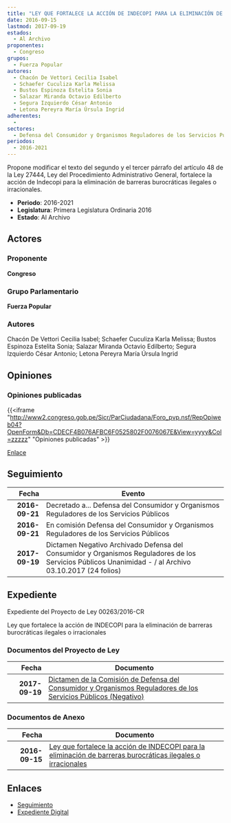 ```yaml
---
title: "LEY QUE FORTALECE LA ACCIÓN DE INDECOPI PARA LA ELIMINACIÓN DE BARRERAS BUROCRÁTICAS ILEGALES O IRRACIONALES"
date: 2016-09-15
lastmod: 2017-09-19
estados: 
  - Al Archivo
proponentes: 
  - Congreso
grupos: 
  - Fuerza Popular
autores: 
  - Chacón De Vettori Cecilia Isabel
  - Schaefer Cuculiza Karla Melissa
  - Bustos Espinoza Estelita Sonia
  - Salazar Miranda Octavio Edilberto
  - Segura Izquierdo César Antonio
  - Letona Pereyra María Úrsula Ingrid
adherentes: 
  - 
sectores: 
  - Defensa del Consumidor y Organismos Reguladores de los Servicios Públicos
periodos: 
  - 2016-2021
---
```


Propone modificar el texto del segundo y el tercer párrafo del artículo 48 de la Ley 27444, Ley del Procedimiento Administrativo General, fortalece la acción de Indecopi para la eliminación de barreras burocráticas ilegales o irracionales.

- **Periodo**: 2016-2021
- **Legislatura**: Primera Legislatura Ordinaria 2016
- **Estado**: Al Archivo

## Actores

### Proponente

**Congreso**

### Grupo Parlamentario

**Fuerza Popular**

### Autores

Chacón De Vettori Cecilia Isabel; Schaefer Cuculiza Karla Melissa; Bustos Espinoza Estelita Sonia; Salazar Miranda Octavio Edilberto; Segura Izquierdo César Antonio; Letona Pereyra María Úrsula Ingrid


## Opiniones

### Opiniones publicadas

{{<iframe "http://www2.congreso.gob.pe/Sicr/ParCiudadana/Foro_pvp.nsf/RepOpiweb04?OpenForm&Db=CDECF4B076AFBC6F0525802F0076067E&View=yyyy&Col=zzzzz" "Opiniones publicadas" >}}

[Enlace](http://www2.congreso.gob.pe/Sicr/ParCiudadana/Foro_pvp.nsf/RepOpiweb04?OpenForm&Db=CDECF4B076AFBC6F0525802F0076067E&View=yyyy&Col=zzzzz)

## Seguimiento

| Fecha | Evento |
|------:|--------|
| **2016-09-21** | Decretado a... Defensa del Consumidor y Organismos Reguladores de los Servicios Públicos|
| **2016-09-21** | En comisión Defensa del Consumidor y Organismos Reguladores de los Servicios Públicos|
| **2017-09-19** | Dictamen Negativo Archivado Defensa del Consumidor y Organismos Reguladores de los Servicios Públicos Unanimidad - / al Archivo 03.10.2017 (24 folios)|


## Expediente

Expediente del Proyecto de Ley 00263/2016-CR

Ley que fortalece la acción de INDECOPI para la eliminación de barreras burocráticas ilegales o irracionales


### Documentos del Proyecto de Ley

| Fecha | Documento |
|------:|--------|
| **2017-09-19** | [Dictamen de la Comisión de Defensa del Consumidor y Organismos Reguladores de los Servicios Públicos (Negativo)](http://www.leyes.congreso.gob.pe/Documentos/2016_2021/Dictamenes/Proyectos_de_Ley/00263DC06MAY20170919.pdf) |

### Documentos de Anexo

| Fecha | Documento |
|------:|--------|
| **2016-09-15** | [Ley que fortalece la acción de INDECOPI para la eliminación de barreras burocráticas ilegales o irracionales](http://www.leyes.congreso.gob.pe/Documentos/2016_2021/Proyectos_de_Ley_y_de_Resoluciones_Legislativas/PL0026320160915.pdf) |

## Enlaces 

- [Seguimiento](http://www2.congreso.gob.pehttp://www2.congreso.gob.pe/Sicr/TraDocEstProc/CLProLey2016.nsf/f7fff46988ca05b1052578e100829cc7/22236eb32797d7bd0525802f007c50f7?OpenDocument)
- [Expediente Digital](http://www2.congreso.gob.pehttp://www2.congreso.gob.pe/Sicr/TraDocEstProc/CLProLey2016.nsf/f7fff46988ca05b1052578e100829cc7/22236eb32797d7bd0525802f007c50f7?OpenDocument&Click=05257FB7005EB655.eb71d0cf91d8294e05256cdf006b5706/$Body/0.1C6C)
